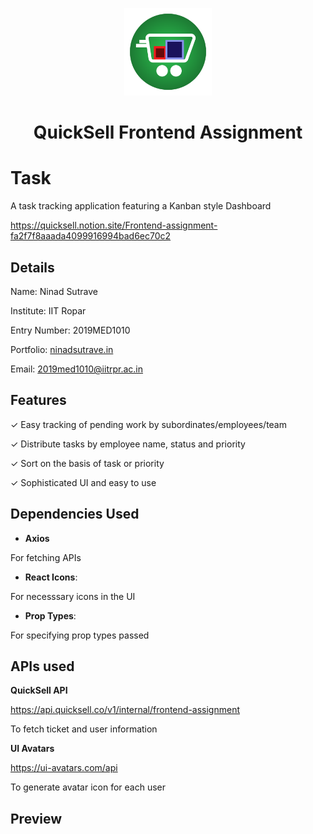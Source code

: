 <div align="center"><p align="center"><a href="https://quicksell.co/"><img src="./public/favicon.png" alt="QuickSell Logo" width="140px" /></a></p></div>

<h1 align="center">QuickSell Frontend Assignment</h1>

# Task
A task tracking application featuring a Kanban style Dashboard

https://quicksell.notion.site/Frontend-assignment-fa2f7f8aaada4099916994bad6ec70c2

## Details
Name: Ninad Sutrave

Institute: IIT Ropar

Entry Number: 2019MED1010

Portfolio: [ninadsutrave.in](https://ninadsutrave.in)

Email: 2019med1010@iitrpr.ac.in

## Features

✓ Easy tracking of pending work by subordinates/employees/team

✓ Distribute tasks by employee name, status and priority

✓ Sort on the basis of task or priority

✓ Sophisticated UI and easy to use


## Dependencies Used
 - **Axios**

 For fetching APIs

 - **React Icons**:

 For necesssary icons in the UI

 - **Prop Types**:

 For specifying prop types passed

 ## APIs used

 **QuickSell API**

https://api.quicksell.co/v1/internal/frontend-assignment

To fetch ticket and user information

 **UI Avatars**

 https://ui-avatars.com/api

 To generate avatar icon for each user

 ## Preview
